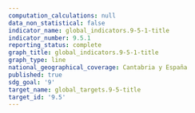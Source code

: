 ```yaml
---
computation_calculations: null
data_non_statistical: false
indicator_name: global_indicators.9-5-1-title
indicator_number: 9.5.1
reporting_status: complete
graph_title: global_indicators.9-5-1-title
graph_type: line
national_geographical_coverage: Cantabria y España
published: true
sdg_goal: '9'
target_name: global_targets.9-5-title
target_id: '9.5'
---
```

